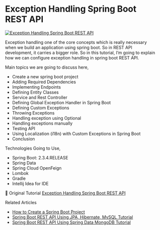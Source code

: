 # Exception Handling Spring Boot REST API

<a href="https://javatodev.com/exception-handling-spring-boot/" target="blank">
    <img align="center" src="https://javatodev.com/wp-content/uploads/2020/10/Exception-Handling-Spring-Boot-REST-API-800x450.png" alt="Exception Handling Spring Boot REST API"/></a>

<p align="left">
Exception handling one of the core concepts which is really necessary when we build an application using spring boot. So in REST API development, it carries a bigger role. So in this tutorial, I’m going to explain how we can configure exception handling in spring boot REST API.

Main topics we are going to discuss here,

- Create a new spring boot project
- Adding Required Dependencies
- Implementing Endpoints
- Defining Entity Classes
- Service and Rest Controller
- Defining Global Exception Handler in Spring Boot
- Defining Custom Exceptions
- Throwing Exceptions
- Handling exception using Optional
- Handling exceptions manually
- Testing API
- Using Localization (i18n) with Custom Exceptions in Spring Boot
- Conclusion

Technologies Going to Use,

- Spring Boot: 2.3.4.RELEASE
- Spring Data
- Spring Cloud OpenFeign
- Lombok
- Gradle
- Intellij Idea for IDE

</p>

📄 Original Tutorial [Exception Handling Spring Boot REST API](https://javatodev.com/exception-handling-spring-boot/)

Related Articles 

 - [How to Create a Spring Boot Project](https://javatodev.com/how-to-create-a-spring-boot-project/)
 - [Spring Boot REST API Using JPA, Hibernate, MySQL Tutorial](https://javatodev.com/spring-boot-mysql/)
 - [Spring Boot REST API Using Spring Data MongoDB Tutorial](https://javatodev.com/spring-boot-mongodb-crud-api/)
